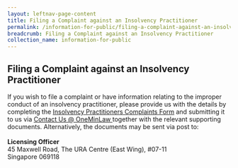 ```yaml
---
layout: leftnav-page-content
title: Filing a Complaint against an Insolvency Practitioner
permalink: /information-for-public/filing-a-complaint-against-an-insolvency-practitioner/
breadcrumb: Filing a Complaint against an Insolvency Practitioner
collection_name: information-for-public
---
```


**Filing a Complaint against an Insolvency Practitioner**<br>
---
If you wish to file a complaint or have information relating to the improper conduct of an insolvency practitioner, please provide us with the details by completing the
<a href="/files/IP Complaints Form 080720.docx" target="_blank">Insolvency Practitioners Complaints Form</a>
and submitting it to us via <a href="https://eservices.mlaw.gov.sg/enquiry/" target="_blank">Contact Us @ OneMinLaw </a> together with the relevant supporting documents. Alternatively, the documents may be sent via post to:
<br><br>**Licensing Officer**
<br>45 Maxwell Road, The URA Centre (East Wing), #07-11
<br>Singapore 069118
<br>
